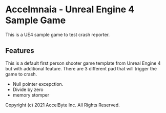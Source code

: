 # Accelmnaia - Unreal Engine 4 Sample Game

This is a UE4 sample game to test crash reporter.

## Features

This is a default first person shooter game template from Unreal Engine 4 but with additional feature.
There are 3 different pad that will trigger the game to crash. 

- Null pointer excepction.
- Divide by zero
- memory stomper


Copyright (c) 2021 AccelByte Inc. All Rights Reserved.
